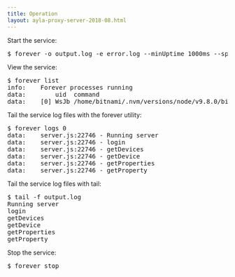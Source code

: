 ```yaml
---
title: Operation
layout: ayla-proxy-server-2018-08.html
---
```


Start the service:

<pre>
$ forever -o output.log -e error.log --minUptime 1000ms --spinSleepTime 1000ms start server.js
</pre>

View the service:

<pre>
$ forever list
info:    Forever processes running
data:        uid  command                                          script    forever pid   id logfile                         uptime     
data:    [0] WsJb /home/bitnami/.nvm/versions/node/v9.8.0/bin/node server.js 22736   22746    /home/bitnami/.forever/WsJb.log 0:0:0:8.52
</pre>

Tail the service log files with the forever utility:

<pre>
$ forever logs 0
data:    server.js:22746 - Running server
data:    server.js:22746 - login
data:    server.js:22746 - getDevices
data:    server.js:22746 - getDevice
data:    server.js:22746 - getProperties
data:    server.js:22746 - getProperty
</pre>

Tail the service log files with tail:

<pre>
$ tail -f output.log
Running server
login
getDevices
getDevice
getProperties
getProperty
</pre>

Stop the service:

<pre>
$ forever stop <Id|Uid|Pid|Index|Script>
</pre>